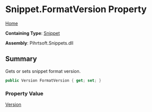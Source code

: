 # Snippet\.FormatVersion Property

[Home](../../../../README.md)

**Containing Type**: [Snippet](../README.md)

**Assembly**: Pihrtsoft\.Snippets\.dll

## Summary

Gets or sets snippet format version\.

```csharp
public Version FormatVersion { get; set; }
```

### Property Value

[Version](https://docs.microsoft.com/en-us/dotnet/api/system.version)

